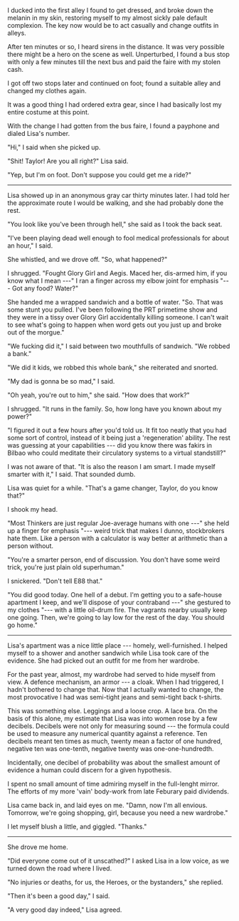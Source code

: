 I ducked into the first alley I found to get dressed, and broke down the melanin in my skin, restoring myself to
my almost sickly pale default complexion. The key now would be to act casually and change outfits in alleys.

After ten minutes or so, I heard sirens in the distance. It was very possible there might be a hero on the scene
as well. Unperturbed, I found a bus stop with only a few minutes till the next bus and
paid the faire with my stolen cash.

I got off two stops later and continued on foot; found a suitable alley and changed my clothes again.

It was a good thing I had ordered extra gear, since I had basically lost my entire costume at this
point.

With the change I had gotten from the bus faire, I found a payphone and dialed Lisa's number.

"Hi," I said when she picked up.

"Shit! Taylor! Are you all right?" Lisa said.

"Yep, but I'm on foot. Don't suppose you could get me a ride?"

----

Lisa showed up in an anonymous gray car thirty minutes later. I had told her
the approximate route I would be walking, and she had probably done the rest.

"You look like you've been through hell," she said as I took the back seat.

"I've been playing dead well enough to fool medical professionals for about an hour," I said.

She whistled, and we drove off. "So, what happened?"

I shrugged. "Fought Glory Girl and Aegis. Maced her, dis-armed him, if you know what I mean ---"
I ran a finger across my elbow joint for emphasis "--- Got any food? Water?"

She handed me a wrapped sandwich and a bottle of water.
"So. That was some stunt you pulled. I've been following the PRT primetime show
and they were in a tissy over Glory Girl accidentally killing someone. I can't wait to see what's
going to happen when word gets out you just up and broke out of the morgue."

"We fucking did it," I said between two mouthfulls of sandwich. "We robbed a bank."

"We did it kids, we robbed this whole bank," she reiterated and snorted.

"My dad is gonna be so mad," I said.

"Oh yeah, you're out to him," she said. "How does that work?"

I shrugged. "It runs in the family. So, how long have you known about my power?"

"I figured it out a few hours after you'd told us. It fit too neatly that you had
some sort of control, instead of it being just a 'regeneration' ability. The rest
was guessing at your capabilities --- did you know there was fakirs in Bilbao who
could meditate their circulatory systems to a virtual standstill?"

I was not aware of that. "It is also the reason I am smart. I made myself smarter with it," I said.
That sounded dumb.

Lisa was quiet for a while. "That's a game changer, Taylor, do you know that?"

I shook my head.

"Most Thinkers are just regular Joe-average humans with one ---" she held up a finger for emphasis "---
weird trick that makes I dunno, stockbrokers hate them. Like a person with a calculator is way better
at arithmetic than a person without.

"You're a smarter person, end of discussion. You don't have some weird trick, you're just plain old
superhuman."

I snickered. "Don't tell E88 that."

"You did good today. One hell of a debut. I'm getting you to a safe-house apartment I keep, and
we'll dispose of your contraband ---" she gestured to my clothes "--- with a little oil-drum fire.
The vagrants nearby usually keep one going. Then, we're going to lay low for the rest of the day.
You should go home."

----

Lisa's apartment was a nice little place --- homely, well-furnished. I helped myself to a shower and another
sandwich while Lisa took care of the evidence. She had picked out an outfit for me from her wardrobe.

For the past year, almost, my wardrobe had served to hide myself from view. A defence mechanism, an armor
--- a cloak. When I had triggered, I hadn't bothered to change that. Now that I actually wanted to change,
the most provocative I had was semi-tight jeans and semi-tight back t-shirts.

This was something else. Leggings and a loose crop. A lace bra. On the basis of this alone, my estimate that
Lisa was into women rose by a few decibels. Decibels were not only for measuring sound --- the formula could
be used to measure any numerical quantity against a reference. Ten decibels meant ten times as much, twenty
mean a factor of one hundred, negative ten was one-tenth, negative twenty was one-one-hundredth.

Incidentally, one decibel of probability was about the smallest amount of evidence a human could discern
for a given hypothesis.

I spent no small amount of time admiring myself in the full-lenght mirror. The efforts of my more 'vain'
body-work from late Feburary paid dividends.

Lisa came back in, and laid eyes on me. "Damn, now I'm all envious. Tomorrow, we're going shopping, girl,
because you need a new wardrobe."

I let myself blush a little, and giggled. "Thanks."

----

She drove me home.

"Did everyone come out of it unscathed?" I asked Lisa in a low voice, as we turned down the road where
I lived.

"No injuries or deaths, for us, the Heroes, or the bystanders," she replied.

"Then it's been a good day," I said.

"A very good day indeed," Lisa agreed.
